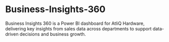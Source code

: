 # Business-Insights-360
Business Insights 360 is a Power BI dashboard for AtliQ Hardware, delivering key insights from sales data across departments to support data-driven decisions and business growth.
